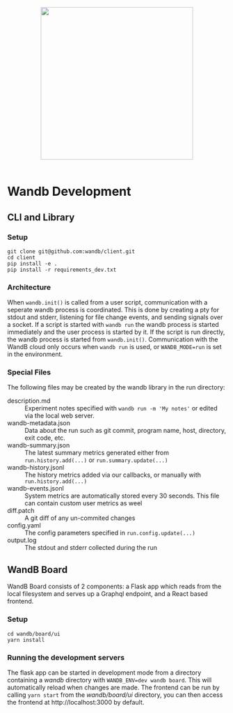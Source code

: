 <div align="center">
  <img src="https://app.wandb.ai/logo.svg" width="350" /><br><br>
</div>

# Wandb Development

## CLI and Library

### Setup

```shell
git clone git@github.com:wandb/client.git
cd client
pip install -e .
pip install -r requirements_dev.txt
```

### Architecture

When `wandb.init()` is called from a user script, communication with a seperate wandb process is coordinated. This is done by creating a pty for stdout and stderr, listening for file change events, and sending signals over a socket. If a script is started with `wandb run` the wandb process is started immediately and the user process is started by it. If the script is run directly, the wandb process is started from `wandb.init()`. Communication with the WandB cloud only occurs when `wandb run` is used, or `WANDB_MODE=run` is set in the environment.

### Special Files

The following files may be created by the wandb library in the run directory:

<dl>
    <dt>description.md</dt>
    <dd>Experiment notes specified with <code>wandb run -m 'My notes'</code> or edited via the local web server.</dd>
    <dt>wandb-metadata.json</dt>
    <dd>Data about the run such as git commit, program name, host, directory, exit code, etc.</dd>
    <dt>wandb-summary.json</td>
    <dd>The latest summary metrics generated either from <code>run.history.add(...)</code> or <code>run.summary.update(...)</code></dt>
    <dt>wandb-history.jsonl</dt>
    <dd>The history metrics added via our callbacks, or manually with <code>run.history.add(...)</code></dd>
    <dt>wandb-events.jsonl</dt>
    <dd>System metrics are automatically stored every 30 seconds.  This file can contain custom user metrics as weel</dd>
    <dt>diff.patch</dt>
    <dd>A git diff of any un-commited changes</dd>
    <dt>config.yaml</dt>
    <dd>The config parameters specified in <code>run.config.update(...)</code></dd>
    <dt>output.log</dt>
    <dd>The stdout and stderr collected during the run</dd>
</dl>

## WandB Board

WandB Board consists of 2 components: a Flask app which reads from the local filesystem and serves up a Graphql endpoint, and a React based frontend.

### Setup

```shell
cd wandb/board/ui
yarn install
```

### Running the development servers

The flask app can be started in development mode from a directory containing a _wandb_ directory with `WANDB_ENV=dev wandb board`. This will automatically reload when changes are made. The frontend can be run by calling `yarn start` from the _wandb/board/ui_ directory, you can then access the frontend at http://localhost:3000 by default.
